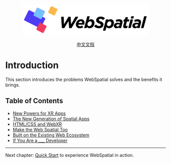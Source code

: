 
<div align="center">
  <img src="../../assets/logo.png" alt="WebSpatial Logo" width="400"/>

  [中文文档](../../zh/introduction/README.md)
  <br>
</div>

# Introduction

This section introduces the problems WebSpatial solves and the benefits it brings.

## Table of Contents

- [New Powers for XR Apps](new-powers-for-xr-apps.md)
- [The New Generation of Spatial Apps](the-new-generation-of-spatial-apps.md)
- [HTML/CSS and WebXR](html-css-and-webxr.md)
- [Make the Web Spatial Too](make-the-web-spatial-too.md)
- [Built on the Existing Web Ecosystem](built-on-the-existing-web-ecosystem.md)
- [If You Are a ___ Developer](if-you-are-a-developer.md)

---

Next chapter: [Quick Start](../quick-start/README.md) to experience WebSpatial in action.
